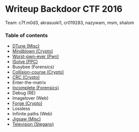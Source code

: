 # Writeup Backdoor CTF 2016

Team: c7f.m0d3, akrasuski1, cr019283, nazywam, msm, shalom

### Table of contents

* [DTune (Misc)](misc_dtune)
* [Mindblown (Crypto)](crypto_mindblown)
* [Worst-pwn-ever (Pwn)](pwn_worst)
* [ISolve (PPC)](ppc_isolve)
* Busybee (Forensics)
* [Collision-course (Crypto)](crypto_collision_course)
* [CRC (Crypto)](crypto_crc)
* Enter-the-matrix
* [Incomplete (Forensics)](for_incomplete)
* Debug (RE)
* Imagelover (Web)
* [Forge (Crypto)](crypto_forge)
* Lossless
* Infinite paths (Web)
* [Jigsaw (Misc)](misc_jigsaw)
* [Television (Stegano)](stegano_television)